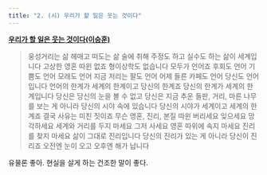 ```yaml
---
title: "2. (시) 우리가 할 일은 웃는 것이다"
---
```


**[우리가 할 일은 웃는 것이다(이승훈)](https://www.personar.kr/music/우리가-할-일은-웃는-것이다이승훈-i**-홍일표/)**

> 웅성거리는 삶 헤매고 떠도는 삶 술에 취해 주정도 하고 실수도 하는 삶이 세계입니다 고상한 영혼 따윈 없죠 형이상학도 없습니다 모두가 언어죠 후회도 언어 기쁨도 언어 모래도 언어 지금 저리는 팔도 언어 어제 들른 카페도 언어 당신도 언어입니다 언어의 한계가 세계의 한계이고 당신의 한계죠 당신의 한계가 세계의 한계입니다 당신은 당신의 눈을 볼 수 없고 당신은 지금 추운 들판, 거리, 마른 나무를 보는 게 아니라 당신의 시야 속에 있습니다 당신의 시야가 세계이고 세계의 한계죠 결국 사유는 미친 짓이죠 무슨 영혼, 진리, 본질 따윈 버리세요 잊으세요 망각하세요 세계와 거리를 두지 마세요 그저 사세요 영혼 따위에 속지 마세요 진리를 찾지 마세요 삶이 그대로 진리입니다 당신의 진리가 있는 게 아니라 당신이 진리죠 오전엔 눈이 오고 오후엔 해가 납니다

유물론 좋아. 현실을 살게 하는 건조한 말이 좋다.